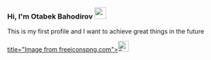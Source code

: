 ### Hi, I'm Otabek Bahodirov <img src="https://media.giphy.com/media/hvRJCLFzcasrR4ia7z/giphy.gif" width="27px">

This is my first profile and I want to achieve great things in the future

<a href="https://www.facebook.com/otabek.bahodirov.94/"> title="Image from freeiconspng.com"><img src="https://www.freeiconspng.com/uploads/facebook-logo-3.png" width="25px"            alt="Facebook Logo HD PNG Pic" /></a>
</a>
